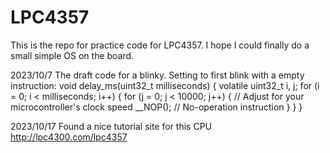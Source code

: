 # LPC4357
This is the repo for practice code for LPC4357. I hope I could finally do a small simple OS on the board.


2023/10/7
The draft code for a blinky. Setting to first blink with a empty instruction:
void delay_ms(uint32_t milliseconds) {
    volatile uint32_t i, j;
    for (i = 0; i < milliseconds; i++) {
        for (j = 0; j < 10000; j++) { // Adjust for your microcontroller's clock speed
            __NOP(); // No-operation instruction
        }
    }
}

2023/10/17
Found a nice tutorial site for this CPU http://lpc4300.com/lpc4357
